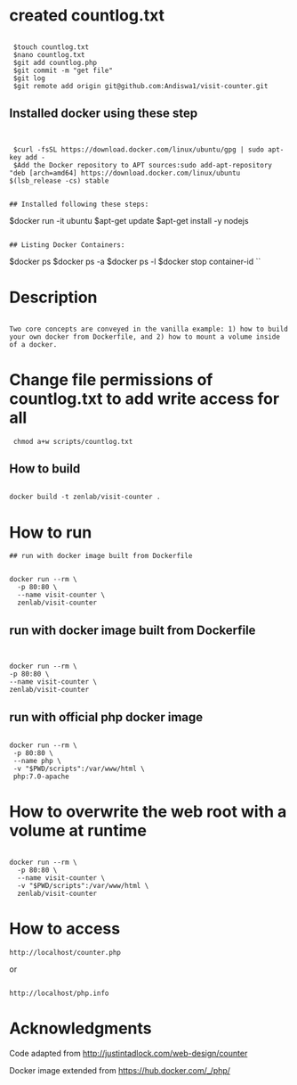   # created countlog.txt
 ```
 
  $touch countlog.txt
  $nano countlog.txt
  $git add countlog.php
  $git commit -m "get file"
  $git log
  $git remote add origin git@github.com:Andiswa1/visit-counter.git 
  ```
  
 ## Installed docker using these step
 ```
 
 
  $curl -fsSL https://download.docker.com/linux/ubuntu/gpg | sudo apt-key add -
  $Add the Docker repository to APT sources:sudo add-apt-repository "deb [arch=amd64] https://download.docker.com/linux/ubuntu         $(lsb_release -cs) stable
  ```
  
 ```
 
## Installed following these steps:
```

 $docker run -it ubuntu
 $apt-get update
 $apt-get install -y nodejs
 ```
 
## Listing Docker Containers:
```

 $docker ps
 $docker ps -a
 $docker ps -l
 $docker stop container-id
 ``
 
 # Description
 ```
 
 Two core concepts are conveyed in the vanilla example: 1) how to build your own docker from Dockerfile, and 2) how to mount a volume inside of a docker.
 ```
 # Change file permissions of countlog.txt to add write access for all
 ```
  chmod a+w scripts/countlog.txt
  ```
 
 ## How to build
 ```
 
docker build -t zenlab/visit-counter .
```

# How to run
```
## run with docker image built from Dockerfile


docker run --rm \
  -p 80:80 \
  --name visit-counter \
  zenlab/visit-counter
  ```
  
  ## run with docker image built from Dockerfile
  ```
 
  
  docker run --rm \
  -p 80:80 \
  --name visit-counter \
  zenlab/visit-counter
  ```
  
 ## run with official php docker image
 ```
  
docker run --rm \
  -p 80:80 \
  --name php \
  -v "$PWD/scripts":/var/www/html \
  php:7.0-apache
  ```
  
  
# How to overwrite the web root with a volume at runtime
```

docker run --rm \
  -p 80:80 \
  --name visit-counter \
  -v "$PWD/scripts":/var/www/html \
  zenlab/visit-counter
  ```
  
 # How to access
 ```
 http://localhost/counter.php
 ```
 
 or
 ```

 http://localhost/php.info
 ```
 
 # Acknowledgments
 
 Code adapted from http://justintadlock.com/web-design/counter
 
 Docker image extended from https://hub.docker.com/_/php/
 ```
 
